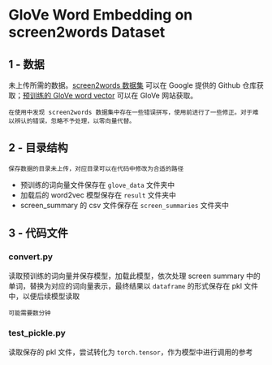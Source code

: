 # GloVe Word Embedding on screen2words Dataset

## 1 - 数据

未上传所需的数据。[screen2words 数据集](https://github.com/google-research-datasets/screen2words) 可以在 Google 提供的 Github 仓库获取；[预训练的 GloVe word vector](https://nlp.stanford.edu/projects/glove/) 可以在 GloVe 网站获取。

```
在使用中发现 screen2words 数据集中存在一些错误拼写，使用前进行了一些修正。对于难以辨认的错误，忽略不予处理，以零向量代替。
```

## 2 - 目录结构

```
保存数据的目录未上传，对应目录可以在代码中修改为合适的路径
```

* 预训练的词向量文件保存在 `glove_data` 文件夹中
* 加载后的 word2vec 模型保存在 `result` 文件夹中
* screen_summary 的 csv 文件保存在 `screen_summaries` 文件夹中

## 3 - 代码文件

### convert.py

读取预训练的词向量并保存模型，加载此模型，依次处理 screen summary 中的单词，替换为对应的词向量表示，最终结果以 `dataframe` 的形式保存在 pkl 文件中，以便后续模型读取

```
可能需要数分钟
```

### test_pickle.py

读取保存的 pkl 文件，尝试转化为 `torch.tensor`，作为模型中进行调用的参考